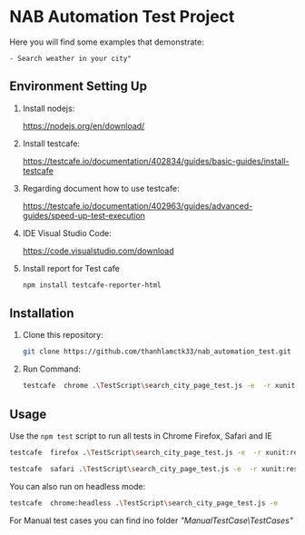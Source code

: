 # NAB Automation Test Project

Here you will find some examples that demonstrate:

    - Search weather in your city"
 
## Environment Setting Up

1. Install nodejs:  

   https://nodejs.org/en/download/
  
2. Install testcafe:  

   https://testcafe.io/documentation/402834/guides/basic-guides/install-testcafe
    
3. Regarding document how to use testcafe:  

   https://testcafe.io/documentation/402963/guides/advanced-guides/speed-up-test-execution
    
4. IDE Visual Studio Code:  

   https://code.visualstudio.com/download 
    
5. Install report for Test cafe

   ```sh
   npm install testcafe-reporter-html
   ```

## Installation

1. Clone this repository:

    ```sh
    git clone https://github.com/thanhlamctk33/nab_automation_test.git
    ```

2. Run Command:

    ```sh
    testcafe  chrome .\TestScript\search_city_page_test.js -e  -r xunit:result.xml
    ```

## Usage

Use the `npm test` script to run all tests in Chrome  Firefox, Safari and IE

```sh
testcafe  firefox .\TestScript\search_city_page_test.js -e  -r xunit:result.xml
```

```sh
testcafe  safari .\TestScript\search_city_page_test.js -e  -r xunit:result.xml
```
You can also run on headless mode:

```sh
testcafe  chrome:headless .\TestScript\search_city_page_test.js -e   
```

For Manual test cases you can find ino folder _"ManualTestCase\TestCases"_
